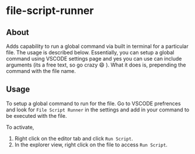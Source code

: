 # file-script-runner

## About
Adds capability to run a global command via built in terminal for a particular file. The usage is described below. Essentially, you can setup a global command using VSCODE settings page and yes you can use can include arguments (its a free text, so go crazy :smile: ). What it does is, prepending the command with the file name.

## Usage
To setup a global command to run for the file. Go to VSCODE prefrences and look for `File Script Runner` in the settings and add in your command to be executed with the file.

To activate,
1. Right click on the editor tab and click `Run Script`.
2. In the explorer view, right click on the file to access `Run Script`.

